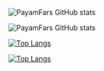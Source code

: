 



![PayamFars GitHub stats](https://github-readme-stats.vercel.app/api?username=PayamFars&show_icons=true&theme=vue-dark&count_private=true)

![PayamFars GitHub stats](https://github-readme-streak-stats.herokuapp.com/?user=PayamFars&theme=radical&count_private=true)

[![Top Langs](https://github-readme-stats.vercel.app/api/top-langs/?username=PayamFars&theme=codeSTACKr&layout=compact)](#)

[![Top Langs](https://github-readme-stats.vercel.app/api/top-langs/?username=PayamFars&theme=radical)](#)



<!---
PayamFars/PayamFars is a ✨ special ✨ repository because its `README.md` (this file) appears on your GitHub profile.
You can click the Preview link to take a look at your changes.
--->
